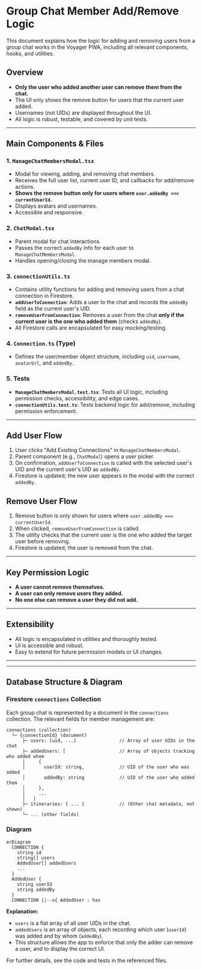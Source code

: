 # Group Chat Member Add/Remove Logic

This document explains how the logic for adding and removing users from a group chat works in the Voyager PWA, including all relevant components, hooks, and utilities.

## Overview

- **Only the user who added another user can remove them from the chat.**
- The UI only shows the remove button for users that the current user added.
- Usernames (not UIDs) are displayed throughout the UI.
- All logic is robust, testable, and covered by unit tests.

---

## Main Components & Files

### 1. `ManageChatMembersModal.tsx`
- Modal for viewing, adding, and removing chat members.
- Receives the full user list, current user ID, and callbacks for add/remove actions.
- **Shows the remove button only for users where `user.addedBy === currentUserId`.**
- Displays avatars and usernames.
- Accessible and responsive.

### 2. `ChatModal.tsx`
- Parent modal for chat interactions.
- Passes the correct `addedBy` info for each user to `ManageChatMembersModal`.
- Handles opening/closing the manage members modal.

### 3. `connectionUtils.ts`
- Contains utility functions for adding and removing users from a chat connection in Firestore.
- **`addUserToConnection`**: Adds a user to the chat and records the `addedBy` field as the current user's UID.
- **`removeUserFromConnection`**: Removes a user from the chat **only if the current user is the one who added them** (checks `addedBy`).
- All Firestore calls are encapsulated for easy mocking/testing.

### 4. `Connection.ts` (Type)
- Defines the user/member object structure, including `uid`, `username`, `avatarUrl`, and `addedBy`.

### 5. Tests
- **`ManageChatMembersModal.test.tsx`**: Tests all UI logic, including permission checks, accessibility, and edge cases.
- **`connectionUtils.test.ts`**: Tests backend logic for add/remove, including permission enforcement.

---

## Add User Flow
1. User clicks "Add Existing Connections" in `ManageChatMembersModal`.
2. Parent component (e.g., `ChatModal`) opens a user picker.
3. On confirmation, `addUserToConnection` is called with the selected user's UID and the current user's UID as `addedBy`.
4. Firestore is updated; the new user appears in the modal with the correct `addedBy`.

## Remove User Flow
1. Remove button is only shown for users where `user.addedBy === currentUserId`.
2. When clicked, `removeUserFromConnection` is called.
3. The utility checks that the current user is the one who added the target user before removing.
4. Firestore is updated; the user is removed from the chat.

---

## Key Permission Logic
- **A user cannot remove themselves.**
- **A user can only remove users they added.**
- **No one else can remove a user they did not add.**

---

## Extensibility
- All logic is encapsulated in utilities and thoroughly tested.
- UI is accessible and robust.
- Easy to extend for future permission models or UI changes.

---


---

## Database Structure & Diagram

### Firestore `connections` Collection

Each group chat is represented by a document in the `connections` collection. The relevant fields for member management are:

```
connections (collection)
  └─ {connectionId} (document)
      ├─ users: [uid, ...]                // Array of user UIDs in the chat
      ├─ addedUsers: [                    // Array of objects tracking who added whom
      │     {
      │       userId: string,             // UID of the user who was added
      │       addedBy: string             // UID of the user who added them
      │     },
      │     ...
      │   ]
      ├─ itineraries: [ ... ]             // (Other chat metadata, not shown)
      └─ ... (other fields)
```

### Diagram

```mermaid
erDiagram
  CONNECTION {
    string id
    string[] users
    AddedUser[] addedUsers
    ...
  }
  AddedUser {
    string userId
    string addedBy
  }
  CONNECTION ||--o{ AddedUser : has
```

**Explanation:**
- `users` is a flat array of all user UIDs in the chat.
- `addedUsers` is an array of objects, each recording which user (`userId`) was added and by whom (`addedBy`).
- This structure allows the app to enforce that only the adder can remove a user, and to display the correct UI.

For further details, see the code and tests in the referenced files.
